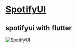 # [SpotifyUI](https://www.figma.com/file/EOWxWwK4gk6my0U9zNDT2m/Spotify-UI-(Community)?node-id=24%3A126)
## spotifyui with flutter


![SpotifyUI](https://user-images.githubusercontent.com/59411109/191864456-5a60217d-0b5b-4b12-b413-99e3c1540725.gif)
